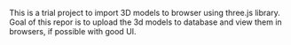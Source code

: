 This is a trial project to import 3D models to browser using three.js library.
Goal of this repor is to upload the 3d models to database and view them in browsers, if possible with good UI.
